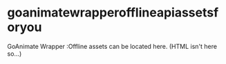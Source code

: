 # goanimatewrapperofflineapiassetsforyou
GoAnimate Wrapper :Offline assets can be located here. (HTML isn't here so...)

